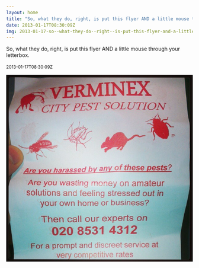 ```yaml
---
layout: home
title: "So, what they do, right, is put this flyer AND a little mouse through your letterbox."
date: 2013-01-17T08:30:09Z
img: 2013-01-17-so--what-they-do--right--is-put-this-flyer-and-a-little-mouse-through-your-letterbox-.jpg
---
```


So, what they do, right, is put this flyer AND a little mouse through your letterbox.

<small>2013-01-17T08:30:09Z</small>

![So, what they do, right, is put this flyer AND a little mouse through your letterbox.](2013-01-17-so--what-they-do--right--is-put-this-flyer-and-a-little-mouse-through-your-letterbox-.jpg)
